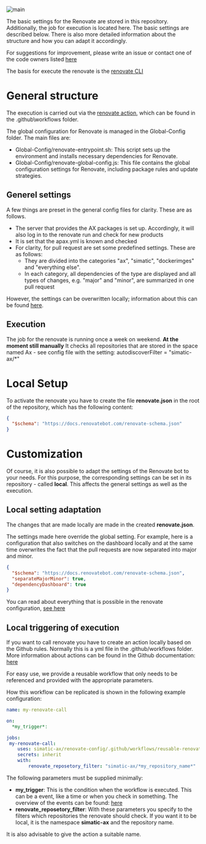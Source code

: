 ![main](https://docs.renovatebot.com/assets/images/mend-renovate-cli-banner.jpg)

The basic settings for the Renovate are stored in this repository. Additionally, the job for execution is located here. 
The basic settings are described below. There is also more detailed information about the structure and how you can adapt it accordingly.

For suggestions for improvement, please write an issue or contact one of the code owners listed [here](./CODEOWNERS)

The basis for execute the renovate is the [renovate CLI](https://docs.renovatebot.com/)

# General structure

The execution is carried out via the [renovate action](https://github.com/simatic-ax/renovate-config/blob/chore/set_up_renovate/.github/workflows/renovate.yml), which can be found in the .github\workflows folder.

The global configuration for Renovate is managed in the Global-Config folder. The main files are:

- Global-Config/renovate-entrypoint.sh: This script sets up the environment and installs necessary dependencies for Renovate.
- Global-Config/renovate-global-config.js: This file contains the global configuration settings for Renovate, including package rules and update strategies.

## Generel settings

A few things are preset in the general config files for clarity. These are as follows. 

- The server that provides the AX packages is set up. Accordingly, it will also log in to the renovate run and check for new products
- It is set that the apax.yml is known and checked
- For clarity, for pull request are set some predefined settings. These are as follows:
	- They are divided into the categories "ax", "simatic", "dockerimges" and "everything else".
	- In each category, all dependencies of the type are displayed and all types of changes, e.g. "major" and "minor", are summarized in one pull request

However, the settings can be overwritten locally; information about this can be found [here](#local-adaptation).

## Execution

The job for the renovate is running once a week on weekend. **At the moment still manually**
It checks all repositories that are stored in the space named Ax - see config file with the setting: autodiscoverFilter = "simatic-ax/*"

# Local Setup

To activate the renovate you have to create the file **renovate.json** in the root of the repository, which has the following content:

```json
{
  "$schema": "https://docs.renovatebot.com/renovate-schema.json"
}
```

# Customization

Of course, it is also possible to adapt the settings of the Renovate bot to your needs. For this purpose, the corresponding settings can be set in its repository - called **local**. This affects the general settings as well as the execution.

## Local setting adaptation

The changes that are made locally are made in the created **renovate.json**.

The settings made here override the global setting. 
For example, here is a configuration that also switches on the dashboard locally and at the same time overwrites the fact that the pull requests are now separated into major and minor.

```json
{
  "$schema": "https://docs.renovatebot.com/renovate-schema.json",
  "separateMajorMinor": true,
  "dependencyDashboard": true
}
```

You can read about everything that is possible in the renovate configuration, [see here](https://docs.renovatebot.com/configuration-options/)

## Local triggering of execution

If you want to call renovate you have to create an action locally based on the Github rules. 
Normally this is a yml file in the .github/workflows folder. More information about actions can be found in the Github documentation: [here](https://docs.github.com/en/actions)

For easy use, we provide a reusable workflow that only needs to be referenced and provided with the appropriate parameters. 

How this workflow can be replicated is shown in the following example configuration:

```yml
name: my-renovate-call

on:
  *my_trigger*:

jobs:
 my-renovate-call:
    uses: simatic-ax/renovate-config/.github/workflows/reusable-renovate-workflow.yml@main
    secrets: inherit
    with:
        renovate_reposetory_filter: "simatic-ax/*my_repository_name*"
```

The following parameters must be supplied minimally:
- **my_trigger**: This is the condition when the workflow is executed. This can be a event, like a time or when you check in something. The overview of the events can be found: [here](https://docs.github.com/en/actions/writing-workflows/choosing-when-your-workflow-runs/events-that-trigger-workflows)
- **renovate_reposetory_filter**: With these parameters you specify to the filters which repositories the renovate should check. If you want it to be local, it is the namespace **simatic-ax** and the repository name.

It is also advisable to give the action a suitable name.
